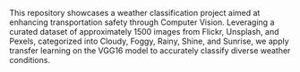 This repository showcases a weather classification project aimed at enhancing transportation safety through Computer Vision.
Leveraging a curated dataset of approximately 1500 images from Flickr, Unsplash, and Pexels, categorized into Cloudy, Foggy, Rainy, Shine, and Sunrise, 
we apply transfer learning on the VGG16 model to accurately classify diverse weather conditions.
